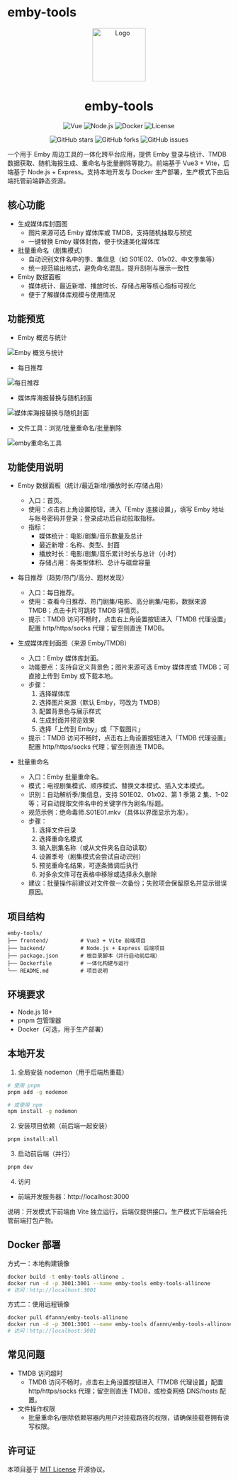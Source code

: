 # emby-tools

<p align="center">
  <img src="./docImages//logo.png" width="120" alt="Logo">
</p>
<h1 align="center">emby-tools</h1>

<p align="center">
  <img src="https://img.shields.io/badge/Vue-3.x-4FC08D?style=flat-square&logo=vue.js" alt="Vue">
  <img src="https://img.shields.io/badge/Node.js-18+-339933?style=flat-square&logo=node.js" alt="Node.js">
  <img src="https://img.shields.io/badge/Docker-支持-2496ED?style=flat-square&logo=docker" alt="Docker">
  <img src="https://img.shields.io/badge/License-MIT-green?style=flat-square" alt="License">
</p>

<p align="center">
  <img src="https://img.shields.io/github/stars/dfannn/emby-tools?style=flat-square" alt="GitHub stars">
  <img src="https://img.shields.io/github/forks/dfannn/emby-tools?style=flat-square" alt="GitHub forks">
  <img src="https://img.shields.io/github/issues/dfannn/emby-tools?style=flat-square" alt="GitHub issues">
</p>

一个用于 Emby 周边工具的一体化跨平台应用，提供 Emby 登录与统计、TMDB 数据获取、随机海报生成、重命名与批量删除等能力。前端基于 Vue3 + Vite，后端基于 Node.js + Express。支持本地开发与 Docker 生产部署，生产模式下由后端托管前端静态资源。

## 核心功能

- 生成媒体库封面图
  - 图片来源可选 Emby 媒体库或 TMDB，支持随机抽取与预览
  - 一键替换 Emby 媒体封面，便于快速美化媒体库
- 批量重命名（剧集模式）
  - 自动识别文件名中的季、集信息（如 S01E02、01x02、中文季集等）
  - 统一规范输出格式，避免命名混乱，提升刮削与展示一致性
- Emby 数据面板
  - 媒体统计、最近新增、播放时长、存储占用等核心指标可视化
  - 便于了解媒体库规模与使用情况

## 功能预览

- Emby 概览与统计

![Emby 概览与统计](./docImages/emby-statistics.png)

- 每日推荐

![每日推荐](./docImages/daily-recommendation.png)

- 媒体库海报替换与随机封面

![媒体库海报替换与随机封面](./docImages/emby-poster.png)

- 文件工具：浏览/批量重命名/批量删除

![emby重命名工具](./docImages/emby-rename.png)

## 功能使用说明

- Emby 数据面板（统计/最近新增/播放时长/存储占用）

  - 入口：首页。
  - 使用：点击右上角设置按钮，进入「Emby 连接设置」，填写 Emby 地址与账号密码并登录；登录成功后自动拉取指标。
  - 指标：
    - 媒体统计：电影/剧集/音乐数量及总计
    - 最近新增：名称、类型、封面
    - 播放时长：电影/剧集/音乐累计时长与总计（小时）
    - 存储占用：各类型体积、总计与磁盘容量

- 每日推荐（趋势/热门/高分、题材发现）

  - 入口：每日推荐。
  - 使用：查看今日推荐、热门剧集/电影、高分剧集/电影，数据来源 TMDB；点击卡片可跳转 TMDB 详情页。
  - 提示：TMDB 访问不畅时，点击右上角设置按钮进入「TMDB 代理设置」配置 http/https/socks 代理；留空则直连 TMDB。

- 生成媒体库封面图（来源 Emby/TMDB）

  - 入口：Emby 媒体库封面。
  - 功能要点：支持自定义背景色；图片来源可选 Emby 媒体库或 TMDB；可直接上传到 Emby 或下载本地。
  - 步骤：
    1. 选择媒体库
    2. 选择图片来源（默认 Emby，可改为 TMDB）
    3. 配置背景色与展示样式
    4. 生成封面并预览效果
    5. 选择「上传到 Emby」或「下载图片」
  - 提示：TMDB 访问不畅时，点击右上角设置按钮进入「TMDB 代理设置」配置 http/https/socks 代理；留空则直连 TMDB。

- 批量重命名

  - 入口：Emby 批量重命名。
  - 模式：电视剧集模式、顺序模式、替换文本模式、插入文本模式。
  - 识别：自动解析季/集信息，支持 S01E02、01x02、第 1 季第 2 集、1-02 等；可自动提取文件名中的关键字作为剧名/标题。
  - 规范示例：绝命毒师.S01E01.mkv（具体以界面显示为准）。
  - 步骤：
    1. 选择文件目录
    2. 选择重命名模式
    3. 输入剧集名称（或从文件夹名自动读取）
    4. 设置季号（剧集模式会尝试自动识别）
    5. 预览重命名结果，可逐条微调后执行
    6. 对多余文件可在表格中移除或选择永久删除
  - 建议：批量操作前建议对文件做一次备份；失败项会保留原名并显示错误原因。

## 项目结构

```
emby-tools/
├── frontend/          # Vue3 + Vite 前端项目
├── backend/           # Node.js + Express 后端项目
├── package.json       # 根目录脚本（并行启动前后端）
├── Dockerfile         # 一体化构建与运行
└── README.md          # 项目说明
```

## 环境要求

- Node.js 18+
- pnpm 包管理器
- Docker（可选，用于生产部署）

## 本地开发

1. 全局安装 nodemon（用于后端热重载）

```bash
# 使用 pnpm
pnpm add -g nodemon

# 或使用 npm
npm install -g nodemon
```

2. 安装项目依赖（前后端一起安装）

```bash
pnpm install:all
```

3. 启动前后端（并行）

```bash
pnpm dev
```

4. 访问

- 前端开发服务器：http://localhost:3000

说明：开发模式下前端由 Vite 独立运行，后端仅提供接口。生产模式下后端会托管前端打包产物。

## Docker 部署

方式一：本地构建镜像

```bash
docker build -t emby-tools-allinone .
docker run -d -p 3001:3001 --name emby-tools emby-tools-allinone
# 访问：http://localhost:3001
```

方式二：使用远程镜像

```bash
docker pull dfannn/emby-tools-allinone
docker run -d -p 3001:3001 --name emby-tools dfannn/emby-tools-allinone
# 访问：http://localhost:3001
```

## 常见问题

- TMDB 访问超时
  - TMDB 访问不畅时，点击右上角设置按钮进入「TMDB 代理设置」配置 http/https/socks 代理；留空则直连 TMDB，或检查网络 DNS/hosts 配置。
- 文件操作权限
  - 批量重命名/删除依赖容器内用户对挂载路径的权限，请确保挂载卷拥有读写权限。

## 许可证

本项目基于 [MIT License](LICENSE) 开源协议。
